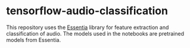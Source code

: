 # tensorflow-audio-classification

This repository uses the [Essentia](https://github.com/MTG/essentia) library for feature extraction and classification of audio. 
The models used in the notebooks are pretrained models from Essentia. 
